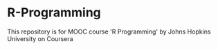 # R-Programming
This repository is for MOOC course 'R Programming' by Johns Hopkins University on Coursera
